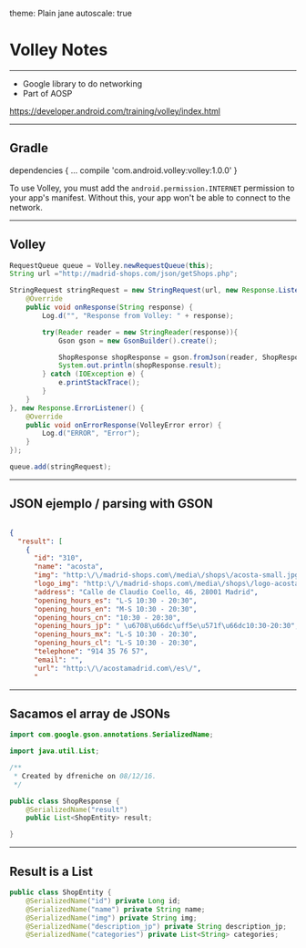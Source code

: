 theme: Plain jane
autoscale: true

# Volley Notes

---

- Google library to do networking
- Part of AOSP

https://developer.android.com/training/volley/index.html

---

## Gradle

dependencies {
    ...
    compile 'com.android.volley:volley:1.0.0'
}


To use Volley, you must add the `android.permission.INTERNET` permission to your app's manifest. Without this, your app won't be able to connect to the network.

---

## Volley

```java
RequestQueue queue = Volley.newRequestQueue(this);
String url ="http://madrid-shops.com/json/getShops.php";

StringRequest stringRequest = new StringRequest(url, new Response.Listener<String>() {
    @Override
    public void onResponse(String response) {
        Log.d("", "Response from Volley: " + response);

        try(Reader reader = new StringReader(response)){
            Gson gson = new GsonBuilder().create();

            ShopResponse shopResponse = gson.fromJson(reader, ShopResponse.class);
            System.out.println(shopResponse.result);
        } catch (IOException e) {
            e.printStackTrace();
        }
    }
}, new Response.ErrorListener() {
    @Override
    public void onErrorResponse(VolleyError error) {
        Log.d("ERROR", "Error");
    }
});

queue.add(stringRequest);

```


---

## JSON ejemplo / parsing with GSON


```json

{
  "result": [
    {
      "id": "310",
      "name": "acosta",
      "img": "http:\/\/madrid-shops.com\/media\/shops\/acosta-small.jpg",
      "logo_img": "http:\/\/madrid-shops.com\/media\/shops\/logo-acosta-200.jpg",
      "address": "Calle de Claudio Coello, 46, 28001 Madrid",
      "opening_hours_es": "L-S 10:30 - 20:30",
      "opening_hours_en": "M-S 10:30 - 20:30",
      "opening_hours_cn": "10:30 - 20:30",
      "opening_hours_jp": " \u6708\u66dc\uff5e\u571f\u66dc10:30-20:30",
      "opening_hours_mx": "L-S 10:30 - 20:30",
      "opening_hours_cl": "L-S 10:30 - 20:30",
      "telephone": "914 35 76 57",
      "email": "",
      "url": "http:\/\/acostamadrid.com\/es\/",
      "

``` 

---

## Sacamos el array de JSONs

```java 
import com.google.gson.annotations.SerializedName;

import java.util.List;

/**
 * Created by dfreniche on 08/12/16.
 */

public class ShopResponse {
    @SerializedName("result")
    public List<ShopEntity> result;

}
``` 

---

## Result is a List<ShopEntity>

```java
public class ShopEntity {
    @SerializedName("id") private Long id;
    @SerializedName("name") private String name;
    @SerializedName("img") private String img;
    @SerializedName("description_jp") private String description_jp;
    @SerializedName("categories") private List<String> categories;


``` 
